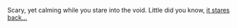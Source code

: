 Scary, yet calming while you stare into the void. Little did you know, [it stares back...](https://void.dabombdgdzjr.repl.co)
